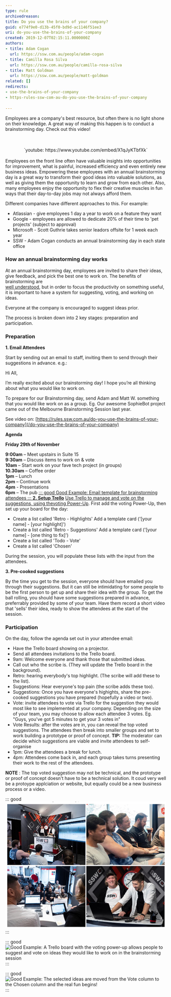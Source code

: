 ```yaml
---
type: rule
archivedreason: 
title: Do you use the brains of your company?
guid: e774f9e0-d13b-45f0-bd9d-ac1146f51ee3
uri: do-you-use-the-brains-of-your-company
created: 2019-12-07T02:15:11.0000000Z
authors:
- title: Adam Cogan
  url: https://ssw.com.au/people/adam-cogan
- title: Camilla Rosa Silva
  url: https://ssw.com.au/people/camilla-rosa-silva
- title: Matt Goldman
  url: https://ssw.com.au/people/matt-goldman
related: []
redirects:
- use-the-brains-of-your-company
- https-rules-ssw-com-au-do-you-use-the-brains-of-your-company

---
```


Employees are a company's best resource, but often there is no light shone on their knowledge. A great way of making this happen is to conduct a brainstorming day. Check out this video!

<!--endintro-->
<center> 
   <br> 
</center><center> 
   <br>`youtube: https://www.youtube.com/embed/X1qJyKTbfXk`<br>
   <br> </center>
Employees on the front line often have valuable insights into opportunities for improvement, what is painful, increased efficiency and even entirely new business ideas. Empowering these employees with an annual brainstorming day is a great way to transform their good ideas into valuable solutions, as well as giving them the opportunity to learn and grow from each other. Also, many employees enjoy the opportunity to flex their creative muscles in fun ways that their day-to-day jobs may not always afford them.

Different companies have different approaches to this. For example:

* Atlassian - give employees 1 day a year to work on a feature they want
* Google - employees are allowed to dedicate 20% of their time to 'pet projects' (subject to approval)
* Microsoft - Scott Guthrie takes senior leadors offsite for 1 week each year
* SSW - Adam Cogan conducts an annual brainstorming day in each state office


### How an annual brainstorming day works


At an annual brainstorming day, employees are invited to share their ideas, give feedback, and pick the best one to work on. The benefits of brainstorming are <br>   [well understood](https://raybourn.com/the-5-benefits-of-brainstorming/), but in order to focus the productivity on something useful, it is important to have a system for suggesting, voting, and working on ideas.





Everyone at the company is encouraged to suggest ideas prior.



The process is broken down into 2 key stages: preparation and participation.





###  Preparation 

**1. Email Attendees**

Start by sending out an email to staff, inviting them to send through their suggestions in advance.
e.g.:





Hi All,

I’m really excited about our brainstorming day! I hope you’re all thinking about what you would like to work on.

 To prepare for our Brainstorming day, send Adam and Matt W. something that you would like work on as a group.
 Eg. Our awesome SophieBot project came out of the Melbourne Brainstorming Session last year.   

See video on:     [https://rules.ssw.com.au/do-you-use-the-brains-of-your-company](/do-you-use-the-brains-of-your-company)
 

**Agenda** 

 **Friday 29th of November** 

 **9:00am** – Meet upstairs in Suite 15        
**9:30am** – Discuss items to work on & vote        
**10am** – Start work on your fave tech project (in groups)        
 **10.30am** – Coffee order        
**1pm** – Lunch        
**2pm** – Continue work        
**4pm** - Presentations        
**6pm** – The pub
[::: good
Good Example: Email template for brainstorming attendees
:::
**2. Setup Trello**](/do-you-use-the-brains-of-your-company)
[Use Trello to manage and vote on the suggestions, using the](/do-you-use-the-brains-of-your-company)[voting Power-Up](https://trello.com/power-ups/55a5d917446f517774210013/voting). First add the voting Power-Up, then set up your board for the day:

* Create a list called 'Retro - Highlights'
Add a template card ('[your name] - [your highlight]')
* Create a list called 'Retro - Suggestions'
Add a template card ('[your name] - [one thing to fix]')
* Create a list called 'Todo - Vote'
* Create a list called 'Chosen'


During the session, you will populate these lists with the input from the attendees.





**3. Pre-cooked suggestions** 





By the time you get to the session, everyone should have emailed you through their suggestions. But it can still be intimidating for some people to be the first person to get up and share their idea with the group. To get the ball rolling, you should have some suggestions prepared in advance, preferrably provided by some of your team. Have them record a short video that 'sells' their idea, ready to show the attendees at the start of the session.

### Participation

On the day, follow the agenda set out in your attendee email:

* Have the Trello board showing on a projector.
* Send all attendees invitations to the Trello board.
* 9am: Welcome everyone and thank those that submitted ideas.
* Call out who the scribe is. (They will update the Trello board in the background).
* Retro: hearing everybody's top highlight. (The scribe will add these to the list).
* Suggestions: Hear everyone's top pain (the scribe adds these too).
* Suggestions: Once you have everyone's highights, share the pre-cooked suggestions you have prepared (hopefully a video or two).
* Vote: invite attendees to vote via Trello for the suggestion they would most like to see implemented at your company. Depending on the size of your team, you may choose to allow each attendee 3 votes.
Eg. "Guys, you've got 5 minutes to get your 3 votes in"
* Vote Results: after the votes are in, you can reveal the top voted suggestions. The attendees then break into smaller groups and set to work building a prototype or proof of concept. 
 **TIP:** The moderator can decide which suggestions are viable and invite attendees to self-organise
* 1pm: Give the attendees a break for lunch.
* 4pm: Attendees come back in, and each group takes turns presenting their work to the rest of the attendees.



**NOTE** : The top voted suggestion may not be technical, and the prototype or proof of concept doesn't have to be a technical solution. It coud very well be a protoype applciation or website, but equally could be a new business process or a video.






::: good  
![Good Example: A brainstorming session is like an office party but more productive](MicrosoftTeams-image.png)  
:::  

::: good  
![Good Example: A Trello board with the voting power-up allows people to suggest and vote on ideas they would like to work on in the brainstorming session](2019-12-07\_16-06-18.png)  
:::  

::: good  
![Good Example: The selected ideas are moved from the Vote column to the Chosen column and the real fun begins!](2019-12-07\_16-26-04.png)  
:::
